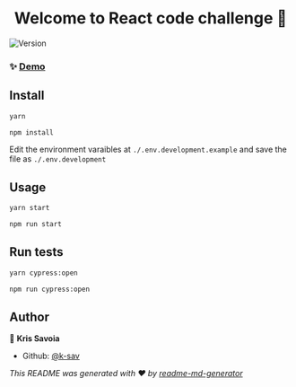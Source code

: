 <h1 align="center">Welcome to React code challenge 👋</h1>
<p>
  <img alt="Version" src="https://img.shields.io/badge/version-0.1.0-blue.svg?cacheSeconds=2592000" />
</p>

### ✨ [Demo](https://elated-euler-9aea7b.netlify.com/)

## Install

```sh
yarn
```

```sh
npm install
```

Edit the environment varaibles at `./.env.development.example` and save the file as `./.env.development`

## Usage

```sh
yarn start
```

```sh
npm run start
```

## Run tests

```sh
yarn cypress:open
```

```sh
npm run cypress:open
```

## Author

👤 **Kris Savoia**

- Github: [@k-sav](https://github.com/k-sav)

_This README was generated with ❤️ by [readme-md-generator](https://github.com/kefranabg/readme-md-generator)_
